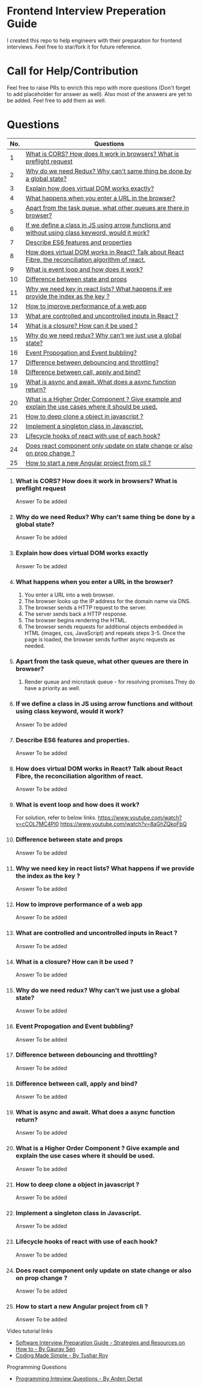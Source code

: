 # Frontend Interview Preperation Guide
I created this repo to help engineers with their preparation for frontend interviews. Feel free to star/fork it for future reference.

# Call for Help/Contribution
Feel free to raise PRs to enrich this repo with more questions (Don't forget to add placeholder for answer as well). Also most of the answers are yet to be added. Feel free to add them as well.


# Questions

| No. | Questions |
|---- | ---------
|1  | [What is CORS? How does it work in browsers? What is preflight request](#What-is-CORS-How-does-it-work-in-browsers-What-is-preflight-request) |
|2  | [Why do we need Redux? Why can't same thing be done by a global state?](#Why-do-we-need-Redux-Why-cant-same-thing-be-done-by-a-global-state) |
|3  | [Explain how does virtual DOM works exactly?](#Explain-how-does-virtual-DOM-works-exactly) |
|4  | [What happens when you enter a URL in the browser?](#What-happens-when-you-enter-a-URL-in-the-browser) |
|5  | [Apart from the task queue, what other queues are there in browser?](#Apart-from-the-task-queue-what-other-queues-are-there-in-browser) |
|6  | [If we define a class in JS using arrow functions and without using class keyword, would it work?](#If-we-define-a-class-in-JS-using-arrow-functions-and-without-using-class-keyword-would-it-work) |
|7  | [Describe ES6 features and properties](#Describe-ES6-features-and-properties) |
|8  | [How does virtual DOM works in React? Talk about React Fibre, the reconciliation algorithm of react.](#How-does-virtual-DOM-works-in-React-Talk-about-React-Fibre-the-reconciliation-algorithm-of-react) |
|9  | [What is event loop and how does it work?](#What-is-event-loop-and-how-does-it-work) |
|10  | [Difference between state and props](#Difference-between-state-and-props) |
|11  | [Why we need key in react lists? What happens if we provide the index as the key ?](#Why-we-need-key-in-react-lists-What-happens-if-we-provide-the-index-as-the-key-) |
|12  | [How to improve performance of a web app](#How-to-improve-performance-of-a-web-app) |
|13  | [What are controlled and uncontrolled inputs in React ?](#What-are-controlled-and-uncontrolled-inputs-in-React-) |
|14  | [What is a closure? How can it be used ?](#What-is-a-closure-How-can-it-be-used-) |
|15  | [Why do we need redux? Why can't we just use a global state?](#Why-do-we-need-redux-Why-cant-we-just-use-a-global-state) |
|16  | [Event Propogation and Event bubbling?](#Event-Propogation-and-Event-bubbling) |
|17  | [Difference between debouncing and throttling?](#Difference-between-debouncing-and-throttling) |
|18  | [Difference between call, apply and bind?](#Difference-between-call-apply-and-bind) |
|19  | [What is async and await. What does a async function return?](#What-is-async-and-await-What-does-a-async-function-return) |
|20  | [What is a Higher Order Component ? Give example and explain the use cases where it should be used.](#What-is-a-Higher-Order-Component--Give-example-and-explain-the-use-cases-where-it-should-be-used) |
|21  | [How to deep clone a object in javascript ?](#How-to-deep-clone-a-object-in-javascript-) |
|22  | [Implement a singleton class in Javascript.](#Implement-a-singleton-class-in-Javascript) |
|23  | [Lifecycle hooks of react with use of each hook?](#Lifecycle-hooks-of-react-with-use-of-each-hook) |
|24  | [Does react component only update on state change or also on prop change ?](#Does-react-component-only-update-on-state-change-or-also-on-prop-change-) |
|25  | [How to start a new Angular project from cli ?](#How-to-start-a-new-Angular-project-from-cli-) |


1. ### What is CORS? How does it work in browsers? What is preflight request
     Answer To be added
2. ### Why do we need Redux? Why can't same thing be done by a global state?
     Answer To be added
3. ### Explain how does virtual DOM works exactly
     Answer To be added
4. ### What happens when you enter a URL in the browser?
    1. You enter a URL into a web browser.<br>
    2. The browser looks up the IP address for the domain name via DNS.<br>
    3. The browser sends a HTTP request to the server.<br>
    4. The server sends back a HTTP response.<br>
    5. The browser begins rendering the HTML.<br>
    6. The browser sends requests for additional objects embedded in HTML (images, css, JavaScript) and repeats steps 3-5.
Once the page is loaded, the browser sends further async requests as needed.
5. ### Apart from the task queue, what other queues are there in browser? 
    1. Render queue and microtask queue - for resolving promises.They do have a priority as well.
6. ### If we define a class in JS using arrow functions and without using class keyword, would it work?
     Answer To be added
7. ### Describe ES6 features and properties.
     Answer To be added
8. ### How does virtual DOM works in React? Talk about React Fibre, the reconciliation algorithm of react.
     Answer To be added
9. ### What is event loop and how does it work?
    For solution, refer to below links.
    https://www.youtube.com/watch?v=cCOL7MC4Pl0
    https://www.youtube.com/watch?v=8aGhZQkoFbQ
10. ### Difference between state and props
     Answer To be added
11. ### Why we need key in react lists? What happens if we provide the index as the key ?
     Answer To be added
12. ### How to improve performance of a web app
     Answer To be added
13. ### What are controlled and uncontrolled inputs in React ?
     Answer To be added
14. ### What is a closure? How can it be used ?
     Answer To be added
15. ### Why do we need redux? Why can't we just use a global state?
     Answer To be added
16. ### Event Propogation and Event bubbling?
     Answer To be added
17. ### Difference between debouncing and throttling?
     Answer To be added
18. ### Difference between call, apply and bind?
     Answer To be added
19. ### What is async and await. What does a async function return?
     Answer To be added
20. ### What is a Higher Order Component ? Give example and explain the use cases where it should be used.
     Answer To be added
21. ### How to deep clone a object in javascript ?
     Answer To be added
22. ### Implement a singleton class in Javascript.
     Answer To be added
23. ### Lifecycle hooks of react with use of each hook?
     Answer To be added
24. ### Does react component only update on state change or also on prop change ?
     Answer To be added
25. ### How to start a new Angular project from cli ?
     Answer To be added




Video tutorial links
- [Software Interview Preparation Guide - Strategies and Resources on How to - By Gaurav Sen](https://www.youtube.com/watch?time_continue=768&v=bBPHpH8aKjw)
- [Coding Made Simple - By Tushar Roy](https://www.youtube.com/user/tusharroy2525/)

Programming Questions
- [Programming Inteview Questions - By Arden Dertat](http://www.ardendertat.com/2012/01/09/programming-interview-questions/)
